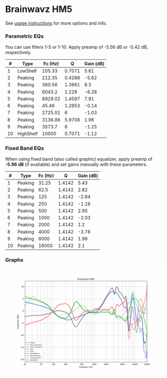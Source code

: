 # Brainwavz HM5
See [usage instructions](https://github.com/jaakkopasanen/AutoEq#usage) for more options and info.

### Parametric EQs
You can use filters 1-5 or 1-10. Apply preamp of -5.56 dB or -5.42 dB, respectively.

|   # | Type      |   Fc (Hz) |      Q |   Gain (dB) |
|-----|-----------|-----------|--------|-------------|
|   1 | LowShelf  |    105.33 | 0.7071 |        5.61 |
|   2 | Peaking   |    212.35 | 0.4288 |       -5.62 |
|   3 | Peaking   |    360.56 | 1.3661 |        8.3  |
|   4 | Peaking   |   6043.2  | 1.229  |       -6.28 |
|   5 | Peaking   |   8929.02 | 1.4597 |        7.91 |
|   6 | Peaking   |     45.46 | 1.2653 |       -0.14 |
|   7 | Peaking   |   2725.01 | 6      |       -1.03 |
|   8 | Peaking   |   3136.88 | 5.9708 |        1.96 |
|   9 | Peaking   |   3573.7  | 6      |       -1.25 |
|  10 | HighShelf |  10000    | 0.7071 |       -1.12 |

### Fixed Band EQs
When using fixed band (also called graphic) equalizer, apply preamp of **-5.96 dB** (if available) and set gains manually with these parameters.

|   # | Type    |   Fc (Hz) |      Q |   Gain (dB) |
|-----|---------|-----------|--------|-------------|
|   1 | Peaking |     31.25 | 1.4142 |        5.43 |
|   2 | Peaking |     62.5  | 1.4142 |        2.82 |
|   3 | Peaking |    125    | 1.4142 |       -2.84 |
|   4 | Peaking |    250    | 1.4142 |       -1.16 |
|   5 | Peaking |    500    | 1.4142 |        2.95 |
|   6 | Peaking |   1000    | 1.4142 |       -2.03 |
|   7 | Peaking |   2000    | 1.4142 |        1.2  |
|   8 | Peaking |   4000    | 1.4142 |       -3.78 |
|   9 | Peaking |   8000    | 1.4142 |        1.96 |
|  10 | Peaking |  16000    | 1.4142 |        2.1  |

### Graphs
![](./Brainwavz%20HM5.png)
